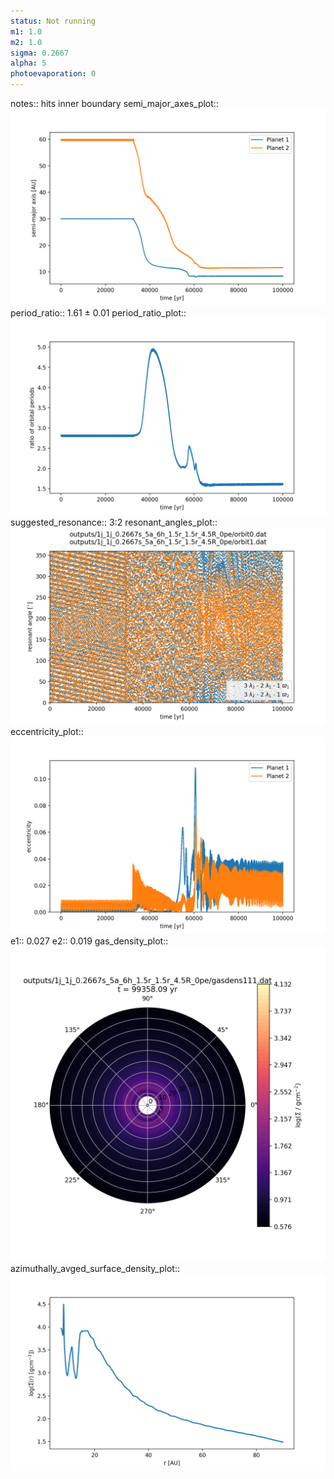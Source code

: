```yaml
---
status: Not running
m1: 1.0
m2: 1.0
sigma: 0.2667
alpha: 5
photoevaporation: 0
---
```


notes:: hits inner boundary
semi_major_axes_plot:: ![semi_major_axes_1j_1j_0.2667s_5a_6h_1.5r_1.5r_4.5R_0pe.png](plots/semi_major_axes/semi_major_axes_1j_1j_0.2667s_5a_6h_1.5r_1.5r_4.5R_0pe.png)
period_ratio:: 1.61 ± 0.01
period_ratio_plot:: ![period_ratio_1j_1j_0.2667s_5a_6h_1.5r_1.5r_4.5R_0pe.png](plots/period_ratio/period_ratio_1j_1j_0.2667s_5a_6h_1.5r_1.5r_4.5R_0pe.png)
suggested_resonance:: 3:2
resonant_angles_plot:: ![resonant_angles_1j_1j_0.2667s_5a_6h_1.5r_1.5r_4.5R_0pe.png](plots/resonant_angles/resonant_angles_1j_1j_0.2667s_5a_6h_1.5r_1.5r_4.5R_0pe.png)
eccentricity_plot:: ![eccentricity_1j_1j_0.2667s_5a_6h_1.5r_1.5r_4.5R_0pe.png](plots/eccentricity/eccentricity_1j_1j_0.2667s_5a_6h_1.5r_1.5r_4.5R_0pe.png)
e1:: 0.027
e2:: 0.019
gas_density_plot:: ![gas_density_1j_1j_0.2667s_5a_6h_1.5r_1.5r_4.5R_0pe.png](plots/gas_density/gas_density_1j_1j_0.2667s_5a_6h_1.5r_1.5r_4.5R_0pe.png)
azimuthally_avged_surface_density_plot:: ![azimuthally_avged_surface_density_1j_1j_0.2667s_5a_6h_1.5r_1.5r_4.5R_0pe.png](plots/azimuthally_avged_surface_density/azimuthally_avged_surface_density_1j_1j_0.2667s_5a_6h_1.5r_1.5r_4.5R_0pe.png)
